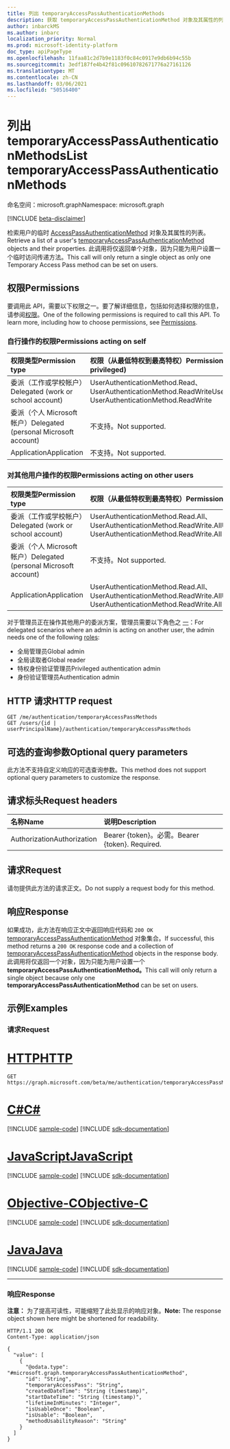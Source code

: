 ```yaml
---
title: 列出 temporaryAccessPassAuthenticationMethods
description: 获取 temporaryAccessPassAuthenticationMethod 对象及其属性的列表。
author: inbarckMS
ms.author: inbarc
localization_priority: Normal
ms.prod: microsoft-identity-platform
doc_type: apiPageType
ms.openlocfilehash: 11faa81c2d7b9e1183f0c84c0917e9db6b94c55b
ms.sourcegitcommit: 3edf187fe4b42f81c09610782671776a27161126
ms.translationtype: MT
ms.contentlocale: zh-CN
ms.lasthandoff: 03/06/2021
ms.locfileid: "50516400"
---
```

# <a name="list-temporaryaccesspassauthenticationmethods"></a><span data-ttu-id="bbbb6-103">列出 temporaryAccessPassAuthenticationMethods</span><span class="sxs-lookup"><span data-stu-id="bbbb6-103">List temporaryAccessPassAuthenticationMethods</span></span>
<span data-ttu-id="bbbb6-104">命名空间：microsoft.graph</span><span class="sxs-lookup"><span data-stu-id="bbbb6-104">Namespace: microsoft.graph</span></span>

[!INCLUDE [beta-disclaimer](../../includes/beta-disclaimer.md)]

<span data-ttu-id="bbbb6-105">检索用户的临时 [AccessPassAuthenticationMethod](../resources/temporaryaccesspassauthenticationmethod.md)  对象及其属性的列表。</span><span class="sxs-lookup"><span data-stu-id="bbbb6-105">Retrieve a list of a user's [temporaryAccessPassAuthenticationMethod](../resources/temporaryaccesspassauthenticationmethod.md)  objects and their properties.</span></span> <span data-ttu-id="bbbb6-106">此调用将仅返回单个对象，因为只能为用户设置一个临时访问传递方法。</span><span class="sxs-lookup"><span data-stu-id="bbbb6-106">This call will only return a single object as only one Temporary Access Pass method can be set on users.</span></span>

## <a name="permissions"></a><span data-ttu-id="bbbb6-107">权限</span><span class="sxs-lookup"><span data-stu-id="bbbb6-107">Permissions</span></span>
<span data-ttu-id="bbbb6-p102">要调用此 API，需要以下权限之一。要了解详细信息，包括如何选择权限的信息，请参阅[权限](/graph/permissions-reference)。</span><span class="sxs-lookup"><span data-stu-id="bbbb6-p102">One of the following permissions is required to call this API. To learn more, including how to choose permissions, see [Permissions](/graph/permissions-reference).</span></span>

### <a name="permissions-acting-on-self"></a><span data-ttu-id="bbbb6-110">自行操作的权限</span><span class="sxs-lookup"><span data-stu-id="bbbb6-110">Permissions acting on self</span></span>

|<span data-ttu-id="bbbb6-111">权限类型</span><span class="sxs-lookup"><span data-stu-id="bbbb6-111">Permission type</span></span>      | <span data-ttu-id="bbbb6-112">权限（从最低特权到最高特权）</span><span class="sxs-lookup"><span data-stu-id="bbbb6-112">Permissions (from least to most privileged)</span></span>              |
|:---------------------------------------|:-------------------------|
| <span data-ttu-id="bbbb6-113">委派（工作或学校帐户）</span><span class="sxs-lookup"><span data-stu-id="bbbb6-113">Delegated (work or school account)</span></span>     | <span data-ttu-id="bbbb6-114">UserAuthenticationMethod.Read、UserAuthenticationMethod.ReadWrite</span><span class="sxs-lookup"><span data-stu-id="bbbb6-114">UserAuthenticationMethod.Read, UserAuthenticationMethod.ReadWrite</span></span> |
| <span data-ttu-id="bbbb6-115">委派（个人 Microsoft 帐户）</span><span class="sxs-lookup"><span data-stu-id="bbbb6-115">Delegated (personal Microsoft account)</span></span> | <span data-ttu-id="bbbb6-116">不支持。</span><span class="sxs-lookup"><span data-stu-id="bbbb6-116">Not supported.</span></span> |
| <span data-ttu-id="bbbb6-117">Application</span><span class="sxs-lookup"><span data-stu-id="bbbb6-117">Application</span></span>                            | <span data-ttu-id="bbbb6-118">不支持。</span><span class="sxs-lookup"><span data-stu-id="bbbb6-118">Not supported.</span></span> |

### <a name="permissions-acting-on-other-users"></a><span data-ttu-id="bbbb6-119">对其他用户操作的权限</span><span class="sxs-lookup"><span data-stu-id="bbbb6-119">Permissions acting on other users</span></span>

|<span data-ttu-id="bbbb6-120">权限类型</span><span class="sxs-lookup"><span data-stu-id="bbbb6-120">Permission type</span></span>      | <span data-ttu-id="bbbb6-121">权限（从最低特权到最高特权）</span><span class="sxs-lookup"><span data-stu-id="bbbb6-121">Permissions (from least to most privileged)</span></span>              |
|:---------------------------------------|:-------------------------|
| <span data-ttu-id="bbbb6-122">委派（工作或学校帐户）</span><span class="sxs-lookup"><span data-stu-id="bbbb6-122">Delegated (work or school account)</span></span>     | <span data-ttu-id="bbbb6-123">UserAuthenticationMethod.Read.All、UserAuthenticationMethod.ReadWrite.All</span><span class="sxs-lookup"><span data-stu-id="bbbb6-123">UserAuthenticationMethod.Read.All, UserAuthenticationMethod.ReadWrite.All</span></span> |
| <span data-ttu-id="bbbb6-124">委派（个人 Microsoft 帐户）</span><span class="sxs-lookup"><span data-stu-id="bbbb6-124">Delegated (personal Microsoft account)</span></span> | <span data-ttu-id="bbbb6-125">不支持。</span><span class="sxs-lookup"><span data-stu-id="bbbb6-125">Not supported.</span></span> |
| <span data-ttu-id="bbbb6-126">Application</span><span class="sxs-lookup"><span data-stu-id="bbbb6-126">Application</span></span>                            | <span data-ttu-id="bbbb6-127">UserAuthenticationMethod.Read.All、UserAuthenticationMethod.ReadWrite.All</span><span class="sxs-lookup"><span data-stu-id="bbbb6-127">UserAuthenticationMethod.Read.All, UserAuthenticationMethod.ReadWrite.All</span></span> |


<span data-ttu-id="bbbb6-128">对于管理员正在操作其他用户的委派方案，管理员需要以下角色之 [一](/azure/active-directory/users-groups-roles/directory-assign-admin-roles#available-roles)：</span><span class="sxs-lookup"><span data-stu-id="bbbb6-128">For delegated scenarios where an admin is acting on another user, the admin needs one of the following [roles](/azure/active-directory/users-groups-roles/directory-assign-admin-roles#available-roles):</span></span>

* <span data-ttu-id="bbbb6-129">全局管理员</span><span class="sxs-lookup"><span data-stu-id="bbbb6-129">Global admin</span></span>
* <span data-ttu-id="bbbb6-130">全局读取者</span><span class="sxs-lookup"><span data-stu-id="bbbb6-130">Global reader</span></span>
* <span data-ttu-id="bbbb6-131">特权身份验证管理员</span><span class="sxs-lookup"><span data-stu-id="bbbb6-131">Privileged authentication admin</span></span>
* <span data-ttu-id="bbbb6-132">身份验证管理员</span><span class="sxs-lookup"><span data-stu-id="bbbb6-132">Authentication admin</span></span>

## <a name="http-request"></a><span data-ttu-id="bbbb6-133">HTTP 请求</span><span class="sxs-lookup"><span data-stu-id="bbbb6-133">HTTP request</span></span>

<!-- {
  "blockType": "ignored"
}
-->
``` http
GET /me/authentication/temporaryAccessPassMethods
GET /users/{id | userPrincipalName}/authentication/temporaryAccessPassMethods
```

## <a name="optional-query-parameters"></a><span data-ttu-id="bbbb6-134">可选的查询参数</span><span class="sxs-lookup"><span data-stu-id="bbbb6-134">Optional query parameters</span></span>
<span data-ttu-id="bbbb6-135">此方法不支持自定义响应的可选查询参数。</span><span class="sxs-lookup"><span data-stu-id="bbbb6-135">This method does not support optional query parameters to customize the response.</span></span>

## <a name="request-headers"></a><span data-ttu-id="bbbb6-136">请求标头</span><span class="sxs-lookup"><span data-stu-id="bbbb6-136">Request headers</span></span>
|<span data-ttu-id="bbbb6-137">名称</span><span class="sxs-lookup"><span data-stu-id="bbbb6-137">Name</span></span>|<span data-ttu-id="bbbb6-138">说明</span><span class="sxs-lookup"><span data-stu-id="bbbb6-138">Description</span></span>|
|:---|:---|
|<span data-ttu-id="bbbb6-139">Authorization</span><span class="sxs-lookup"><span data-stu-id="bbbb6-139">Authorization</span></span>|<span data-ttu-id="bbbb6-p103">Bearer {token}。必需。</span><span class="sxs-lookup"><span data-stu-id="bbbb6-p103">Bearer {token}. Required.</span></span>|

## <a name="request"></a><span data-ttu-id="bbbb6-142">请求</span><span class="sxs-lookup"><span data-stu-id="bbbb6-142">Request</span></span> 
<span data-ttu-id="bbbb6-143">请勿提供此方法的请求正文。</span><span class="sxs-lookup"><span data-stu-id="bbbb6-143">Do not supply a request body for this method.</span></span>

## <a name="response"></a><span data-ttu-id="bbbb6-144">响应</span><span class="sxs-lookup"><span data-stu-id="bbbb6-144">Response</span></span>

<span data-ttu-id="bbbb6-145">如果成功，此方法在响应正文中返回响应代码和 `200 OK` [temporaryAccessPassAuthenticationMethod](../resources/temporaryaccesspassauthenticationmethod.md) 对象集合。</span><span class="sxs-lookup"><span data-stu-id="bbbb6-145">If successful, this method returns a `200 OK` response code and a collection of [temporaryAccessPassAuthenticationMethod](../resources/temporaryaccesspassauthenticationmethod.md) objects in the response body.</span></span>  <span data-ttu-id="bbbb6-146">此调用将仅返回一个对象，因为只能为用户设置一个 **temporaryAccessPassAuthenticationMethod。**</span><span class="sxs-lookup"><span data-stu-id="bbbb6-146">This call will only return a single object because only one **temporaryAccessPassAuthenticationMethod** can be set on users.</span></span>

## <a name="examples"></a><span data-ttu-id="bbbb6-147">示例</span><span class="sxs-lookup"><span data-stu-id="bbbb6-147">Examples</span></span>

### <a name="request"></a><span data-ttu-id="bbbb6-148">请求</span><span class="sxs-lookup"><span data-stu-id="bbbb6-148">Request</span></span>

# <a name="http"></a>[<span data-ttu-id="bbbb6-149">HTTP</span><span class="sxs-lookup"><span data-stu-id="bbbb6-149">HTTP</span></span>](#tab/http)
<!-- {
  "blockType": "request",
  "name": "list_temporaryaccesspassauthenticationmethod"
}
-->
``` http
GET https://graph.microsoft.com/beta/me/authentication/temporaryAccessPassMethods
```
# <a name="c"></a>[<span data-ttu-id="bbbb6-150">C#</span><span class="sxs-lookup"><span data-stu-id="bbbb6-150">C#</span></span>](#tab/csharp)
[!INCLUDE [sample-code](../includes/snippets/csharp/list-temporaryaccesspassauthenticationmethod-csharp-snippets.md)]
[!INCLUDE [sdk-documentation](../includes/snippets/snippets-sdk-documentation-link.md)]

# <a name="javascript"></a>[<span data-ttu-id="bbbb6-151">JavaScript</span><span class="sxs-lookup"><span data-stu-id="bbbb6-151">JavaScript</span></span>](#tab/javascript)
[!INCLUDE [sample-code](../includes/snippets/javascript/list-temporaryaccesspassauthenticationmethod-javascript-snippets.md)]
[!INCLUDE [sdk-documentation](../includes/snippets/snippets-sdk-documentation-link.md)]

# <a name="objective-c"></a>[<span data-ttu-id="bbbb6-152">Objective-C</span><span class="sxs-lookup"><span data-stu-id="bbbb6-152">Objective-C</span></span>](#tab/objc)
[!INCLUDE [sample-code](../includes/snippets/objc/list-temporaryaccesspassauthenticationmethod-objc-snippets.md)]
[!INCLUDE [sdk-documentation](../includes/snippets/snippets-sdk-documentation-link.md)]

# <a name="java"></a>[<span data-ttu-id="bbbb6-153">Java</span><span class="sxs-lookup"><span data-stu-id="bbbb6-153">Java</span></span>](#tab/java)
[!INCLUDE [sample-code](../includes/snippets/java/list-temporaryaccesspassauthenticationmethod-java-snippets.md)]
[!INCLUDE [sdk-documentation](../includes/snippets/snippets-sdk-documentation-link.md)]

---



### <a name="response"></a><span data-ttu-id="bbbb6-154">响应</span><span class="sxs-lookup"><span data-stu-id="bbbb6-154">Response</span></span>
<span data-ttu-id="bbbb6-155">**注意：** 为了提高可读性，可能缩短了此处显示的响应对象。</span><span class="sxs-lookup"><span data-stu-id="bbbb6-155">**Note:** The response object shown here might be shortened for readability.</span></span>
<!-- {
  "blockType": "response",
  "truncated": true,
  "@odata.type": "Collection(microsoft.graph.temporaryAccessPassAuthenticationMethod)"
}
-->
``` http
HTTP/1.1 200 OK
Content-Type: application/json

{
  "value": [
    {
      "@odata.type": "#microsoft.graph.temporaryAccessPassAuthenticationMethod",
      "id": "String",
      "temporaryAccessPass": "String",
      "createdDateTime": "String (timestamp)",
      "startDateTime": "String (timestamp)",
      "lifetimeInMinutes": "Integer",
      "isUsableOnce": "Boolean",
      "isUsable": "Boolean",
      "methodUsabilityReason": "String"
    }
  ]
}
```
